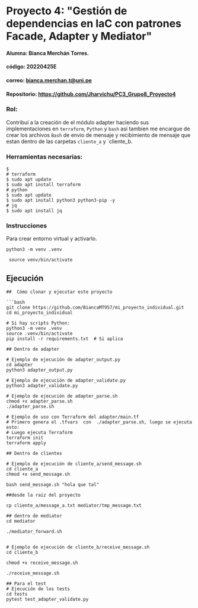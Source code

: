 # Proyecto 4: "Gestión de dependencias en IaC con patrones Facade, Adapter y Mediator"
#### Alumna: Bianca Merchán Torres.
#### código: 20220425E
#### correo: bianca.merchan.t@uni.pe
#### Repositorio: https://github.com/Jharvichu/PC3_Grupo8_Proyecto4

### Rol: 

Contribuí a la creación de el módulo adapter haciendo sus implementaciones en `terraform`, `Python` y `bash` asi tambien me encargue de crear los archivos `Bash` de envio de mensaje y recibimiento de mensaje que estan dentro de las carpetas `cliente_a`  y `cliente_b. 


### Herramientas necesarias:
```
$ 
# terraform
$ sudo apt update
$ sudo apt install terraform
# python
$ sudo apt update
$ sudo apt install python3 python3-pip -y
# jq
$ sudo apt install jq
```

### Instrucciones

Para crear entorno virtual y activarlo.
```
python3 -m venv .venv
```

```
 source venv/bin/activate
 ```


## Ejecución
```
##  Cómo clonar y ejecutar este proyecto

```bash
git clone https://github.com/BiancaMT957/mi_proyecto_individual.git
cd mi_proyecto_individual

# Si hay scripts Python:
python3 -m venv .venv
source .venv/bin/activate
pip install -r requirements.txt  # Si aplica

## Dentro de adapter

# Ejemplo de ejecución de adapter_output.py
cd adapter
python3 adapter_output.py

# Ejemplo de ejecución de adapter_validate.py
python3 adapter_validate.py

# Ejemplo de ejecución de adapter_parse.sh
chmod +x adapter_parse.sh
./adapter_parse.sh

# Ejemplo de uso con Terraform del adapter/main.tf
# Primero genera el .tfvars  con  ./adapter_parse.sh, luego se ejecuta esto:
# Luego ejecuta Terraform
terraform init
terraform apply

## Dentro de clientes

# Ejemplo de ejecución de cliente_a/send_message.sh
cd cliente_a
chmod +x send_message.sh

bash send_message.sh "hola que tal"

##desde la raiz del proyecto

cp cliente_a/message_a.txt mediator/tmp_message.txt

## dentro de mediator
cd mediator

./mediator_forward.sh


# Ejemplo de ejecución de cliente_b/receive_message.sh
cd cliente_b

chmod +x receive_message.sh

./receive_message.sh

## Para el test
# Ejecución de los tests
cd tests
pytest test_adapter_validate.py





